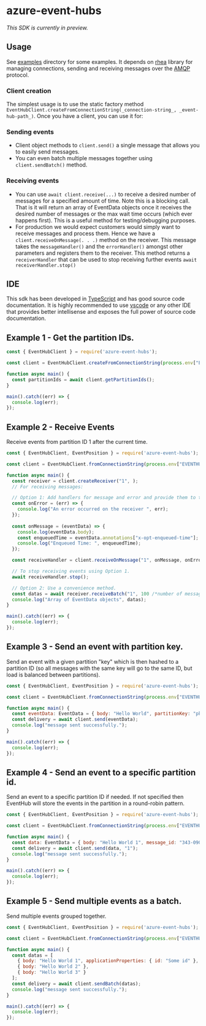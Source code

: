 azure-event-hubs
================

_This SDK is currently in preview._

## Usage ##

See [examples](./examples) directory for some examples.
It depends on [rhea](https://github.com/amqp/rhea) library for managing connections, sending and receiving messages over the [AMQP](http://docs.oasis-open.org/amqp/core/v1.0/os/amqp-core-complete-v1.0-os.pdf) protocol.

### Client creation
The simplest usage is to use the static factory method `EventHubClient.createFromConnectionString(_connection-string_, _event-hub-path_)`. Once you have a client, you can use it for:

### Sending events
- Client object methods to `client.send()` a single message that allows you to easily send messages.
- You can even batch multiple messages together using `client.sendBatch()` method.

### Receiving events
- You can use `await client.receive(...)` to receive a desired number of messages for a specified amount of time. Note this is a blocking call. That is it will return an array of EventData objects
once it receives the desired number of messages or the max wait time occurs (which ever happens first). This is a useful method for testing/debugging purposes.
- For production we would expect customers would simply want to receive messages and process them. Hence we have a `client.receiveOnMessage(. . .)` method on the receiver.
This message takes the `messageHandler()` and the `errorHandler()` amongst other parameters and registers them to the receiver. This method returns a `receiverHandler` that can be used to 
stop receiving further events `await receiverHandler.stop()`

## IDE ##
This sdk has been developed in [TypeScript](https://typescriptlang.org) and has good source code documentation. It is highly recommended to use [vscode](https://code.visualstudio.com) or any other IDE that provides better intellisense and exposes the full power of source code documentation.

## Example 1 - Get the partition IDs.

```js
const { EventHubClient } = require('azure-event-hubs');

const client = EventHubClient.createFromConnectionString(process.env["EVENTHUB_CONNECTION_STRING"], process.env["EVENTHUB_NAME"]);

function async main() {
  const partitionIds = await client.getPartitionIds();
}

main().catch((err) => {
  console.log(err);
});
```

## Example 2 - Receive Events

Receive events from partition ID 1 after the current time.

```js
const { EventHubClient, EventPosition } = require('azure-event-hubs');

const client = EventHubClient.fromConnectionString(process.env["EVENTHUB_CONNECTION_STRING"], process.env["EVENTHUB_NAME"]);

function async main() {
  const receiver = client.createReceiver("1", );
  // For receiving messages:

  // Option 1: Add handlers for message and error and provide them to the start(). <<<<<<<<<<<<<<<
  const onError = (err) => {
    console.log("An error occurred on the receiver ", err);
  });
  
  const onMessage = (eventData) => {
    console.log(eventData.body);
    const enqueuedTime = eventData.annotations["x-opt-enqueued-time"];
    console.log("Enqueued Time: ", enqueuedTime);
  });

  const receiveHandler = client.receiveOnMessage("1", onMessage, onError, { eventPosition: EventPosition.fromEnqueuedTime(Date.now()) });

  // To stop receiving events using Option 1.
  await receiveHandler.stop();

  // Option 2: Use a convenience method.
  const datas = await receiver.receiveBatch("1", 100 /*number of messages*/, 20 /*amount of time in seconds the receiver should run. Default 60 seconds.*/, { eventPosition: EventPosition.fromEnqueuedTime(Date.now()) });
  console.log("Array of EventData objects", datas);
}

main().catch((err) => {
  console.log(err);
});
```

## Example 3 - Send an event with partition key.

Send an event with a given partition "key" which is then hashed to a partition ID (so all messages with the same key will go to the same ID, but load is balanced between partitions). 

```js
const { EventHubClient, EventPosition } = require('azure-event-hubs');

const client = EventHubClient.fromConnectionString(process.env["EVENTHUB_CONNECTION_STRING"], process.env["EVENTHUB_NAME"]);

function async main() {
  const eventData: EventData = { body: "Hello World", partitionKey: "pk12345"};
  const delivery = await client.send(eventData);
  console.log("message sent successfully.");
}

main().catch((err) => {
  console.log(err);
});
```

## Example 4 - Send an event to a specific partition id.

Send an event to a specific partition ID if needed. If not specified then EventHub will store the events in the partition in a round-robin pattern.

```js
const { EventHubClient, EventPosition } = require('azure-event-hubs');

const client = EventHubClient.fromConnectionString(process.env["EVENTHUB_CONNECTION_STRING"], process.env["EVENTHUB_NAME"]);

function async main() {
  const data: EventData = { body: "Hello World 1", message_id: "343-0909-5454-23423-54543" };
  const delivery = await client.send(data, "1");
  console.log("message sent successfully.");
}

main().catch((err) => {
  console.log(err);
});
```

## Example 5 - Send multiple events as a batch. 

Send multiple events grouped together.

```js
const { EventHubClient, EventPosition } = require('azure-event-hubs');

const client = EventHubClient.fromConnectionString(process.env["EVENTHUB_CONNECTION_STRING"], process.env["EVENTHUB_NAME"]);

function async main() {
  const datas = [
    { body: "Hello World 1", applicationProperties: { id: "Some id" }, partitionKey: "pk786" },
    { body: "Hello World 2" },
    { body: "Hello World 3" }
  ];
  const delivery = await client.sendBatch(datas);
  console.log("message sent successfully.");
}

main().catch((err) => {
  console.log(err);
});
```
